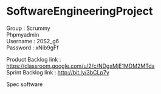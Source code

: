 # SoftwareEngineeringProject
Group : Scrummy <br>
Phpmyadmin <br>
Username : 20S2_g6 <br>
Password : xNib9gFf <br>

Product Backlog link : https://classroom.google.com/u/2/c/NDgxMjE1MDM2MTda <br>
Sprint Backlog link : http://bit.ly/3bCLp7y

Spec software
